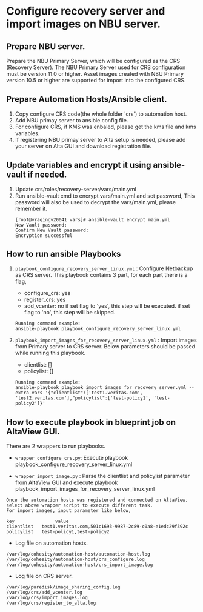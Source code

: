 # Configure recovery server and import images on NBU server.

Prepare NBU server.
-------------------
Prepare the NBU Primary Server, which will be configured as the CRS (Recovery Server). 
The NBU Primary Server used for CRS configuration must be version 11.0 or higher. 
Asset images created with NBU Primary version 10.5 or higher are supported for import into the configured CRS.

Prepare Automation Hosts/Ansible client.
-------------
1. Copy configure CRS code(the whole folder 'crs') to automation host.
2. Add NBU primay server to ansible config file.
3. For configure CRS, if KMS was enbaled, please get the kms file and kms variables.
4. If registering NBU primay server to Alta setup is needed, please add your server on Alta GUI and download registration file.

Update variables and encrypt it using ansible-vault if needed.
--------------------------------------------------------------
1. Update crs/roles/recovery-server/vars/main.yml
2. Run ansible-vault cmd to encrypt vars/main.yml and set password, This password will also be used to decrypt the vars/main.yml, please remember it.
   ```
   [root@vraqingv20041 vars]# ansible-vault encrypt main.yml
   New Vault password:
   Confirm New Vault password:
   Encryption successful

   ```

How to run ansible Playbooks
----------------------------
1. `playbook_configure_recovery_server_linux.yml` : Configure Netbackup as CRS server. 
    This playbook contains 3 part, for each part there is a flag,
    * configure_crs: yes
    * register_crs: yes
    * add_vcenter: no
    if set flag to 'yes', this step will be executed.
    if set flag to 'no', this step will be skipped.

    ```
    Running command example:
    ansible-playbook playbook_configure_recovery_server_linux.yml
    ```

2. `playbook_import_images_for_recovery_server_linux.yml` : Import images from Primary server to CRS server.
    Below parameters should be passed while running this playbook.
    * clientlist: []
    * policylist: []

    ```
    Running command example:
    ansible-playbook playbook_import_images_for_recovery_server.yml --extra-vars '{"clientlist":['test1.veritas.com', 'test2.veritas.com'],"policylist":['test-policy1', 'test-policy2']}'
    ```

How to execute playbook in blueprint job on AltaView GUI.
---------------------------------------------------------
There are 2 wrappers to run playbooks.
* `wrapper_configure_crs.py`: Execute playbook playbook_configure_recovery_server_linux.yml

* `wrapper_import_image.py` : Parse the clientlist and policylist parameter from AltaView GUI and execute playbook playbook_import_images_for_recovery_server_linux.yml


```
Once the automation hosts was registered and connected on AltaView, select above wrapper script to execute different task.
For import images, input parameter like below,

key               value
clientlist   test1.veritas.com,501c1693-9987-2c89-c0a8-e1edc29f392c
policylist   test-policy1,test-policy2
```

* Log file on automation hosts.
```
/var/log/cohesity/automation-host/automation-host.log
/var/log/cohesity/automation-host/crs_configure.log
/var/log/cohesity/automation-host/crs_import_image.log
```
* Log file on CRS server.
```
/var/log/puredisk/image_sharing_config.log
/var/log/crs/add_vcenter.log
/var/log/crs/import_images.log
/var/log/crs/register_to_alta.log
```
